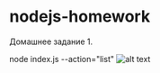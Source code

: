 # nodejs-homework

Домашнее задание 1.

node index.js --action="list"
![alt text](https://github.com/RefrigeratorUA/nodejs-homework/tree/01-node-basics/screenshots/05/listContacts_final.jpg?raw=true)
